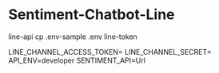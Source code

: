 # Sentiment-Chatbot-Line
line-api
cp .env-sample .env
line-token

LINE_CHANNEL_ACCESS_TOKEN=
LINE_CHANNEL_SECRET=
API_ENV=developer
SENTIMENT_API=Url
